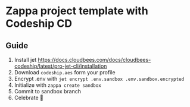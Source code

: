 # Zappa project template with Codeship CD


##  Guide
1. Install jet https://docs.cloudbees.com/docs/cloudbees-codeship/latest/pro-jet-cli/installation
2. Download `codeship.aes` form your profile
3. Encrypt .env with `jet encrypt .env.sandbox .env.sandbox.encrypted`
4. Initialize with `zappa create sandbox`
5. Commit to sandbox branch
6. Celebrate 🎉
